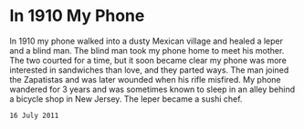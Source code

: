 # In 1910 My Phone

In 1910 my phone walked into a dusty Mexican village and healed a leper and a blind man.  The blind man took my phone home to meet his mother.  The two courted for a time, but it soon became clear my phone was more interested in sandwiches than love, and they parted ways. The man joined the Zapatistas and was later wounded when his rifle misfired.  My phone wandered for 3 years and was sometimes known to sleep in an alley behind a bicycle shop in New Jersey.  The leper became a sushi chef.

`16 July 2011`

